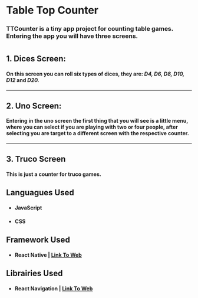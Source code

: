 # **Table Top Counter**

### TTCounter is a tiny app project for counting table games. Entering the app you will have three screens.
#
## 1. **Dices Screen:**

#### On this screen you can roll six types of dices, they are: _D4, D6, D8, D10, D12_ and _D20._
---
## 2. **Uno Screen:**

#### Entering in the uno screen the first thing that you will see is a little menu, where you can select if you are playing with two or four people, after selecting you are target to a different screen with the respective counter.
---
## 3. **Truco Screen**

#### This is just a counter for truco games.


## **Languagues Used** 


- ####  JavaScript
- ####  CSS


## **Framework Used** 


- ####  React Native | [Link To Web](https://reactnative.dev/ "React Native")


## **Librairies Used** 


- #### React Navigation | [Link To Web](https://reactnavigation.org/ "React Navigation")
